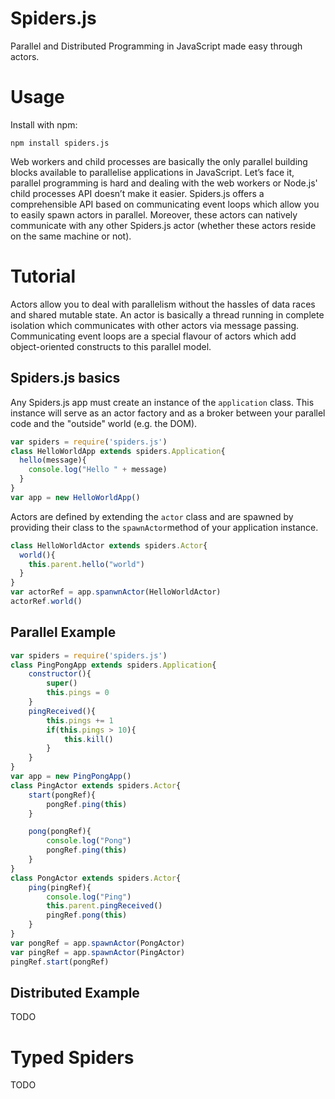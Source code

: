 # Spiders.js
Parallel and Distributed Programming in JavaScript made easy through actors.
# Usage
Install with npm:
  ```
  npm install spiders.js
  ```
Web workers and child processes are basically the only parallel building blocks available to parallelise applications in JavaScript.
Let’s face it, parallel programming is hard and dealing with the web workers or Node.js' child processes API doesn’t make it easier.
Spiders.js offers a comprehensible API based on communicating event loops which allow you to easily spawn actors in parallel.
Moreover, these actors can natively communicate with any other Spiders.js actor (whether these actors reside on the same machine or not).
# Tutorial
Actors allow you to deal with parallelism without the hassles of data races and shared mutable state.
An actor is basically a thread running in complete isolation which communicates with other actors via message passing.
Communicating event loops are a special flavour of actors which add object-oriented constructs to this parallel model.
## Spiders.js basics
Any Spiders.js app must create an instance of the ```application``` class.
This instance will serve as an actor factory and as a broker between your parallel code and the "outside" world (e.g. the DOM).
```javascript
var spiders = require('spiders.js')
class HelloWorldApp extends spiders.Application{
  hello(message){
    console.log("Hello " + message)
  }
}
var app = new HelloWorldApp()
```
Actors are defined by extending the ```actor``` class and are spawned by providing their class to the ```spawnActor```method of your application instance.
```javascript
class HelloWorldActor extends spiders.Actor{
  world(){
    this.parent.hello("world")
  }
}
var actorRef = app.spanwnActor(HelloWorldActor)
actorRef.world()
```
## Parallel Example
```javascript
var spiders = require('spiders.js')
class PingPongApp extends spiders.Application{
    constructor(){
        super()
        this.pings = 0
    }
    pingReceived(){
        this.pings += 1
        if(this.pings > 10){
            this.kill()
        }
    }
}
var app = new PingPongApp()
class PingActor extends spiders.Actor{
    start(pongRef){
        pongRef.ping(this)
    }

    pong(pongRef){
        console.log("Pong")
        pongRef.ping(this)
    }
}
class PongActor extends spiders.Actor{
    ping(pingRef){
        console.log("Ping")
        this.parent.pingReceived()
        pingRef.pong(this)
    }
}
var pongRef = app.spawnActor(PongActor)
var pingRef = app.spawnActor(PingActor)
pingRef.start(pongRef)
```
## Distributed Example
TODO
# Typed Spiders
TODO
